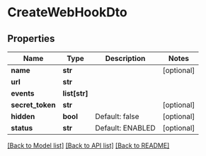 # CreateWebHookDto

## Properties
Name | Type | Description | Notes
------------ | ------------- | ------------- | -------------
**name** | **str** |  | [optional] 
**url** | **str** |  | 
**events** | **list[str]** |  | 
**secret_token** | **str** |  | [optional] 
**hidden** | **bool** | Default: false | [optional] 
**status** | **str** | Default: ENABLED | [optional] 

[[Back to Model list]](../README.md#documentation-for-models) [[Back to API list]](../README.md#documentation-for-api-endpoints) [[Back to README]](../README.md)

